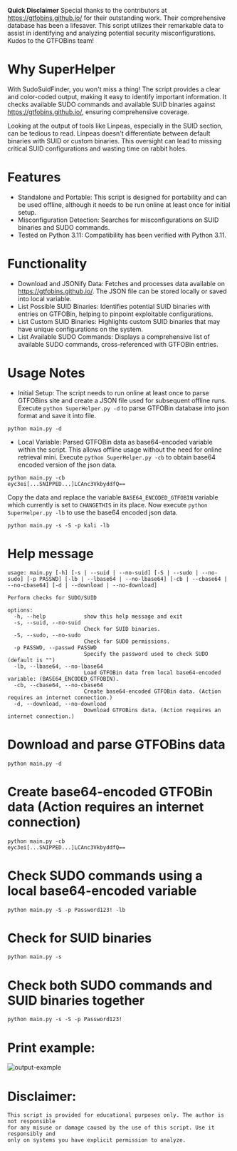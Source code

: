 **Quick Disclaimer**
Special thanks to the contributors at https://gtfobins.github.io/ for their outstanding work. Their comprehensive database has been a lifesaver. This script utilizes their remarkable data to assist in identifying and analyzing potential security misconfigurations. Kudos to the GTFOBins team!

# Why SuperHelper
With SudoSuidFinder, you won't miss a thing! The script provides a clear and
color-coded output, making it easy to identify important information. It checks
available SUDO commands and available SUID binaries against https://gtfobins.github.io/, ensuring comprehensive coverage.

Looking at the output of tools like Linpeas, especially in the SUID section, can be tedious to read.
Linpeas doesn't differentiate between default binaries with SUID or custom binaries. This oversight can lead to missing critical SUID configurations and wasting time on rabbit holes.

# Features
* Standalone and Portable: This script is designed for portability and can be used offline, although it needs to be run online at least once for initial setup.
* Misconfiguration Detection: Searches for misconfigurations on SUID binaries and SUDO commands.
* Tested on Python 3.11: Compatibility has been verified with Python 3.11.

# Functionality
* Download and JSONify Data: Fetches and processes data available on https://gtfobins.github.io/. The JSON file can be stored locally or saved into local variable.
* List Possible SUID Binaries: Identifies potential SUID binaries with entries on GTFOBin, helping to pinpoint exploitable configurations.
* List Custom SUID Binaries: Highlights custom SUID binaries that may have unique configurations on the system.
* List Available SUDO Commands: Displays a comprehensive list of available SUDO commands, cross-referenced with GTFOBin entries.

# Usage Notes
* Initial Setup: The script needs to run online at least once to parse GTFOBins site and create a JSON file used for subsequent offline runs.
Execute `python SuperHelper.py -d` to parse GTFOBin database into json format and save it into file.
```commandline
python main.py -d
```
* Local Variable: Parsed GTFOBin data as base64-encoded variable within the script. This allows offline usage without the need for online retrieval mini.
Execute `python SuperHelper.py -cb` to obtain base64 encoded version of the json data.
```commandline
python main.py -cb
eyc3ei[...SNIPPED...]LCAnc3VkbyddfQ==
```
Copy the data and replace the variable `BASE64_ENCODED_GTFOBIN` variable which currently is set to `CHANGETHIS` in its place.
Now execute `python SuperHelper.py -lb` to use the base64 encoded json data.
```commandline
python main.py -s -S -p kali -lb
```

# Help message
```commandline
usage: main.py [-h] [-s | --suid | --no-suid] [-S | --sudo | --no-sudo] [-p PASSWD] [-lb | --lbase64 | --no-lbase64] [-cb | --cbase64 | --no-cbase64] [-d | --download | --no-download]

Perform checks for SUDO/SUID

options:
  -h, --help            show this help message and exit
  -s, --suid, --no-suid
                        Check for SUID binaries.
  -S, --sudo, --no-sudo
                        Check for SUDO permissions.
  -p PASSWD, --passwd PASSWD
                        Specify the password used to check SUDO (default is "")
  -lb, --lbase64, --no-lbase64
                        Load GTFOBin data from local base64-encoded variable: (BASE64_ENCODED_GTFOBIN).
  -cb, --cbase64, --no-cbase64
                        Create base64-encoded GTFOBin data. (Action requires an internet connection.)
  -d, --download, --no-download
                        Download GTFOBins data. (Action requires an internet connection.)
```
# Download and parse GTFOBins data
```commandline
python main.py -d
```

# Create base64-encoded GTFOBin data (Action requires an internet connection)
```commandline
python main.py -cb
eyc3ei[...SNIPPED...]LCAnc3VkbyddfQ==
```

# Check SUDO commands using a local base64-encoded variable
```commandline
python main.py -S -p Password123! -lb
```
# Check for SUID binaries
```commandline
python main.py -s
```

# Check both SUDO commands and SUID binaries together
```commandline
python main.py -s -S -p Password123! 
```

# Print example:
![output-example](https://github.com/Amouxi/SuperHelper/assets/48153396/5d6c760d-10f8-425c-9f32-054779a1d620)
# Disclaimer:
```
This script is provided for educational purposes only. The author is not responsible
for any misuse or damage caused by the use of this script. Use it responsibly and
only on systems you have explicit permission to analyze.
```



